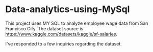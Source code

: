 # Data-analytics-using-MySql

This project uses MY SQL to analyze employee wage data from San Francisco City. The dataset source is https://www.kaggle.com/datasets/kaggle/sf-salaries.

I've responded to a few inquiries regarding the dataset. 
